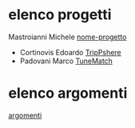 # elenco progetti

Mastroianni Michele [nome-progetto](template.md)
- Cortinovis Edoardo [TripPshere](TripSphere.md)
- Padovani Marco [TuneMatch](padovani.md)

# elenco argomenti
[argomenti](argomenti.md)
